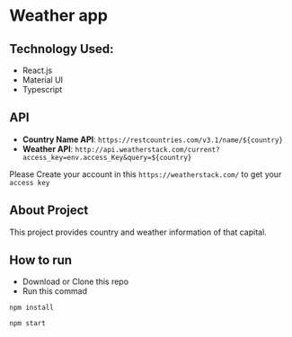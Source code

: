 # Weather app

## Technology Used:
* React.js
* Material UI
* Typescript

## API

- <b>Country Name API</b>: `https://restcountries.com/v3.1/name/${country}`
- <b>Weather API</b>: `http://api.weatherstack.com/current?access_key=env.access_Key&query=${country}`

Please Create your account in this `https://weatherstack.com/` to get your `access key`


## About Project
This project provides country and weather information of that capital.


## How to run

- Download or Clone this repo
- Run this commad
```
npm install

```
```
npm start
```
